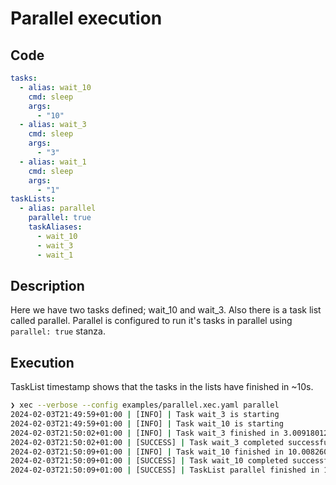 # Parallel execution

## Code

```yaml
tasks:
  - alias: wait_10
    cmd: sleep
    args:
      - "10"
  - alias: wait_3
    cmd: sleep
    args:
      - "3"
  - alias: wait_1
    cmd: sleep
    args:
      - "1"
taskLists:
  - alias: parallel
    parallel: true
    taskAliases:
      - wait_10
      - wait_3
      - wait_1
```

## Description

Here we have two tasks defined; wait_10 and wait_3. Also there is a task list called parallel. Parallel is configured to run it's tasks in parallel using `parallel: true` stanza.

## Execution

TaskList timestamp shows that the tasks in the lists have finished in ~10s.

```bash
❯ xec --verbose --config examples/parallel.xec.yaml parallel
2024-02-03T21:49:59+01:00 | [INFO] | Task wait_3 is starting
2024-02-03T21:49:59+01:00 | [INFO] | Task wait_10 is starting
2024-02-03T21:50:02+01:00 | [INFO] | Task wait_3 finished in 3.009180125s.
2024-02-03T21:50:02+01:00 | [SUCCESS] | Task wait_3 completed successfully in 3.009180125s.
2024-02-03T21:50:09+01:00 | [INFO] | Task wait_10 finished in 10.008260667s.
2024-02-03T21:50:09+01:00 | [SUCCESS] | Task wait_10 completed successfully in 10.008260667s.
2024-02-03T21:50:09+01:00 | [SUCCESS] | TaskList parallel finished in 10.00922625s.
```
